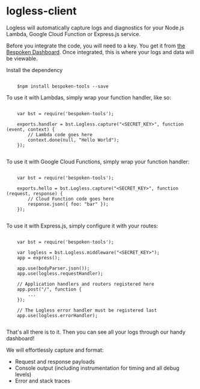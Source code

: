 # logless-client

Logless will automatically capture logs and diagnostics for your Node.js Lambda, Google Cloud Function or Express.js service.

Before you integrate the code, you will need to a key. You get it from [the Bespoken Dashboard](https://apps.bespoken.io/dashboard).
Once integrated, this is where your logs and data will be viewable.

Install the dependency

<pre><code>
    $npm install bespoken-tools --save
</code></pre>

To use it with Lambdas, simply wrap your function handler, like so:
<pre><code>
    var bst = require('bespoken-tools');

    exports.handler = bst.Logless.capture("&lt;SECRET_KEY&gt;", function (event, context) {
        // Lambda code goes here
        context.done(null, "Hello World");
    });

</code></pre>

To use it with Google Cloud Functions, simply wrap your function handler:
<pre><code>
    var bst = require('bespoken-tools');

    exports.hello = bst.Logless.capture("&lt;SECRET_KEY&gt;", function (request, response) {
        // Cloud Function code goes here
        response.json({ foo: "bar" });
    });

</code></pre>

To use it with Express.js, simply configure it with your routes:
<pre><code>
    var bst = require('bespoken-tools');

    var logless = bst.Logless.middleware("&lt;SECRET_KEY&gt;");
    app = express();

    app.use(bodyParser.json());
    app.use(logless.requestHandler);

    // Application handlers and routers registered here
    app.post("/", function {
        ...
    });

    // The Logless error handler must be registered last
    app.use(logless.errorHandler);

</code></pre>

That's all there is to it. Then you can see all your logs through our handy dashboard!

We will effortlessly capture and format:
<ul>
    <li>Request and response payloads
    <li>Console output (including instrumentation for timing and all debug levels)
    <li>Error and stack traces
</ul>